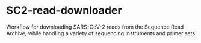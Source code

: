 # SC2-read-downloader
Workflow for downloading SARS-CoV-2 reads from the Sequence Read Archive, while handling a variety of sequencing instruments and primer sets
